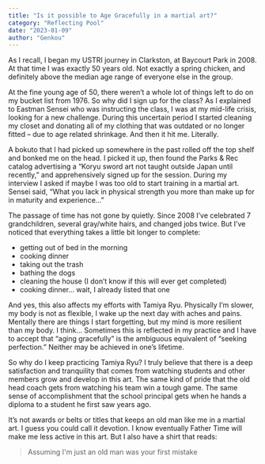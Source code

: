 ```yaml
---
title: "Is it possible to Age Gracefully in a martial art?"
category: "Reflecting Pool"
date: "2023-01-09"
author: "Genkou"
---
```


As I recall, I began my USTRI journey in Clarkston, at Baycourt Park in 2008. At that time I was exactly 50 years old. Not exactly a spring chicken, and definitely above the median age range of everyone else in the group.

At the fine young age of 50, there weren’t a whole lot of things left to do on my bucket list from 1976. So why did I sign up for the class? As I explained to Eastman Sensei who was instructing the class, I was at my mid-life crisis, looking for a new challenge. During this uncertain period I started cleaning my closet and donating all of my clothing that was outdated or no longer fitted – due to age related shrinkage. And then it hit me. Literally.

A bokuto that I had picked up somewhere in the past rolled off the top shelf and bonked me on the head. I picked it up, then found the Parks & Rec catalog advertising a “Koryu sword art not taught outside Japan until recently,” and apprehensively signed up for the session. During my interview I asked if maybe I was too old to start training in a martial art. Sensei said, “What you lack in physical strength you more than make up for in maturity and experience…”

The passage of time has not gone by quietly. Since 2008 I’ve celebrated 7 grandchildren, several gray/white hairs, and changed jobs twice. But I’ve noticed that everything takes a little bit longer to complete:

- getting out of bed in the morning
- cooking dinner
- taking out the trash
- bathing the dogs
- cleaning the house (I don’t know if this will ever get completed)
- cooking dinner… wait, I already listed that one

And yes, this also affects my efforts with Tamiya Ryu. Physically I’m slower, my body is not as flexible, I wake up the next day with aches and pains. Mentally there are things I start forgetting, but my mind is more resilient than my body. I think… Sometimes this is reflected in my practice and I have to accept that “aging gracefully” is the ambiguous equivalent of “seeking perfection.” Neither may be achieved in one’s lifetime.

So why do I keep practicing Tamiya Ryu? I truly believe that there is a deep satisfaction and tranquility that comes from watching students and other members grow and develop in this art. The same kind of pride that the old head coach gets from watching his team win a tough game. The same sense of accomplishment that the school principal gets when he hands a diploma to a student he first saw years ago.

It’s not awards or belts or titles that keeps an old man like me in a martial art. I guess you could call it devotion. I know eventually Father Time will make me less active in this art. But I also have a shirt that reads:

> Assuming I'm just an old man was your first mistake
